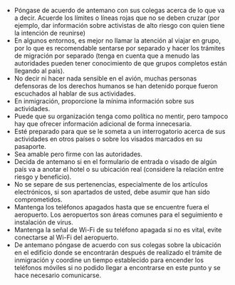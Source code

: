 [Title]: # (Cuando entre a un país)
[Order]: # (1)

*   Póngase de acuerdo de antemano con sus colegas acerca de lo que va a decir. Acuerde los límites o líneas rojas que no se deben cruzar (por ejemplo, dar información sobre activistas de alto riesgo con quien tiene la intención de reunirse)
*   En algunos entornos, es mejor no llamar la atención al viajar en grupo, por lo que es recomendable sentarse por separado y hacer los trámites de migración por separado (tenga en cuenta que a menudo las autoridades pueden tener conocimiento de que grupos completos están llegando al país).
*   No decir ni hacer nada sensible en el avión, muchas personas defensoras de los derechos humanos se han detenido porque fueron escuchados al hablar de sus actividades.
*   En inmigración, proporcione la mínima información sobre sus actividades.
*   Puede que su organización tenga como política no mentir, pero tampoco hay que ofrecer información adicional de forma innecesaria.
*   Esté preparado para que se le someta a un interrogatorio acerca de sus actividades en otros países o sobre los visados ​​marcados en su pasaporte.
*   Sea amable pero firme con las autoridades.
*   Decida de antemano si en el formulario de entrada o visado de algún país va a anotar el hotel o su ubicación real (considere la relación entre riesgo y beneficio).
*   No se separe de sus pertenencias, especialmente de los artículos electrónicos, si son apartados de usted, debe asumir que han sido comprometidos.
*   Mantenga los teléfonos apagados hasta que se encuentre fuera el aeropuerto. Los aeropuertos son áreas comunes para el seguimiento e instalación de virus.
*   Mantenga la señal de Wi-Fi de su teléfono apagada si no es vital, evite conectarse al Wi-Fi del aeropuerto.
*   De antemano póngase de acuerdo con sus colegas sobre la ubicación en el edificio donde se encontrarán después de realizado el trámite de inmigración y coordine un tiempo establecido para encender los teléfonos móviles si no podido llegar a encontrarse en este punto y se hace necesario comunicarse.
